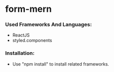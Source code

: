 # form-mern

### Used Frameworks And Languages:
- ReactJS
- styled.components

### Installation:
- Use "npm install" to install related frameworks.


 
